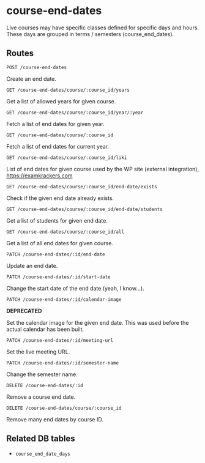 # course-end-dates

Live courses may have specific classes defined for specific days and hours. These days are grouped in terms / semesters (course_end_dates).

## Routes

`POST /course-end-dates`

Create an end date.

`GET /course-end-dates/course/:course_id/years`

Get a list of allowed years for given course.

`GET /course-end-dates/course/:course_id/year/:year`

Fetch a list of end dates for given year.

`GET /course-end-dates/course/:course_id`

Fetch a list of end dates for current year.

`GET /course-end-dates/course/:course_id/liki`

List of end dates for given course used by the WP site (external integration), https://examkrackers.com

`GET /course-end-dates/course/:course_id/end-date/exists`

Check if the given end date already exists.

`GET /course-end-dates/course/:course_id/end-date/students`

Get a list of students for given end date.

`GET /course-end-dates/course/:course_id/all`

Get a list of all end dates for given course.

`PATCH /course-end-dates/:id/end-date`

Update an end date.

`PATCH /course-end-dates/:id/start-date`

Change the start date of the end date (yeah, I know...).

`PATCH /course-end-dates/:id/calendar-image`

**DEPRECATED**

Set the calendar image for the given end date. This was used before the actual calendar has been built.

`PATCH /course-end-dates/:id/meeting-url`

Set the live meeting URL.

`PATCH /course-end-dates/:id/semester-name`

Change the semester name.

`DELETE /course-end-dates/:id`

Remove a course end date.

`DELETE /course-end-dates/course/:course_id`

Remove many end dates by course ID.

## Related DB tables
- `course_end_date_days`
